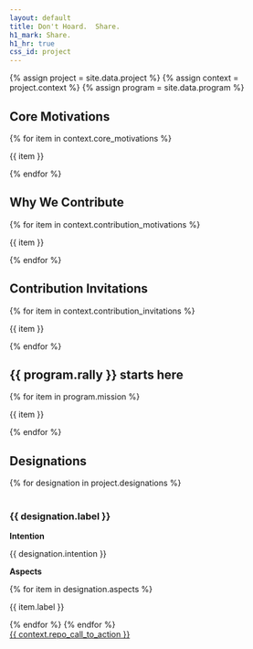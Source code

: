 ```yaml
---
layout: default
title: Don't Hoard.  Share.
h1_mark: Share.
h1_hr: true
css_id: project
---
```


{% assign project = site.data.project %}
{% assign context = project.context %}
{% assign program = site.data.program %}

<section>
  <h2>Core Motivations </h2>
  {% for item in context.core_motivations %}
  <p>{{ item }}</p>
  {% endfor %}
</section>

<section>
  <h2>Why We Contribute</h2>
  {% for item in context.contribution_motivations %}
  <p>{{ item }}</p>
  {% endfor %}
</section>

<section>
  <h2>Contribution Invitations</h2>
  {% for item in context.contribution_invitations %}
  <p>{{ item }}</p>
  {% endfor %}
</section>

<section>
  <h2>{{ program.rally }} starts here</h2>
  {% for item in program.mission %}
  <p>{{ item }}</p>
  {% endfor %}
</section>

<section>
  <h2>Designations</h2>
  {% for designation in project.designations %}
  <br>
  <br>
  <h3>{{ designation.label }}</h3>
  <p><strong>Intention</strong></p> <p>{{ designation.intention }}</p>
  <p><strong>Aspects</strong></p>
    {% for item in designation.aspects %}
  <p>{{ item.label }}</p>
    {% endfor %}
  {% endfor %}
</section>

<div class="md-cta-group">
  <a href="{{ site.repo_url }}">{{ context.repo_call_to_action }}</a>
</div>
